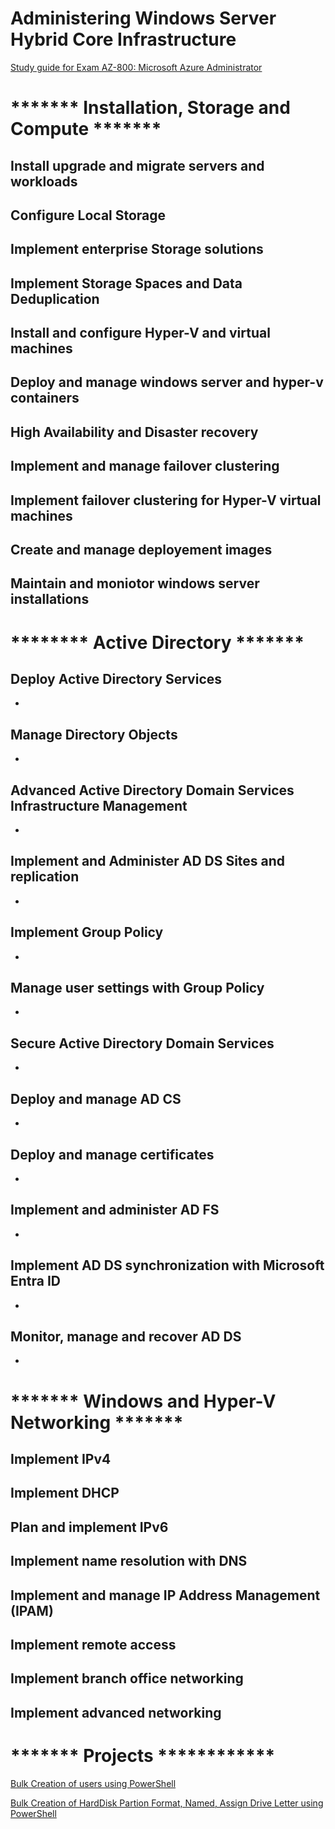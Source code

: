 # Administering Windows Server Hybrid Core Infrastructure


[Study guide for Exam AZ-800: Microsoft Azure Administrator](https://learn.microsoft.com/en-us/credentials/certifications/resources/study-guides/az-800)

# ******* Installation, Storage and Compute *******

## Install upgrade and migrate servers and workloads

## Configure Local Storage

## Implement enterprise Storage solutions

## Implement Storage Spaces and Data Deduplication

## Install and configure Hyper-V and virtual machines

## Deploy and manage windows server and hyper-v containers

## High Availability and Disaster recovery

## Implement and manage failover clustering

## Implement failover clustering for Hyper-V virtual machines

## Create and manage deployement images

## Maintain and moniotor windows server installations

# ******** Active Directory ******* 

## Deploy Active Directory Services
-
## Manage Directory Objects
-
## Advanced Active Directory Domain Services Infrastructure Management
-
## Implement and Administer AD DS Sites and replication
-
## Implement Group Policy
-
## Manage user settings with Group Policy
-
## Secure Active Directory Domain Services
-
## Deploy and manage AD CS
-
## Deploy and manage certificates
-
## Implement and administer AD FS
-
## Implement AD DS synchronization with Microsoft Entra ID
-
## Monitor, manage and recover AD DS
-

# ******* Windows and Hyper-V Networking *******

## Implement IPv4

## Implement DHCP

## Plan and implement IPv6

## Implement name resolution with DNS

## Implement and manage IP Address Management (IPAM)

## Implement remote access

## Implement branch office networking

## Implement advanced networking


# ******* Projects ************

[Bulk Creation of users using PowerShell](https://github.com/dpkrepo/WindowsAdministration/blob/main/CreateUsersWithNameList.ps1)

[Bulk Creation of HardDisk Partion Format, Named, Assign Drive Letter using PowerShell](https://github.com/dpkrepo/WindowsAdministration/blob/main/createPartions.ps1)
